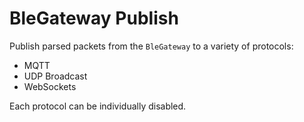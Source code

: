 BleGateway Publish
==================

Publish parsed packets from the `BleGateway` to a variety of
protocols:

- MQTT
- UDP Broadcast
- WebSockets

Each protocol can be individually disabled.

